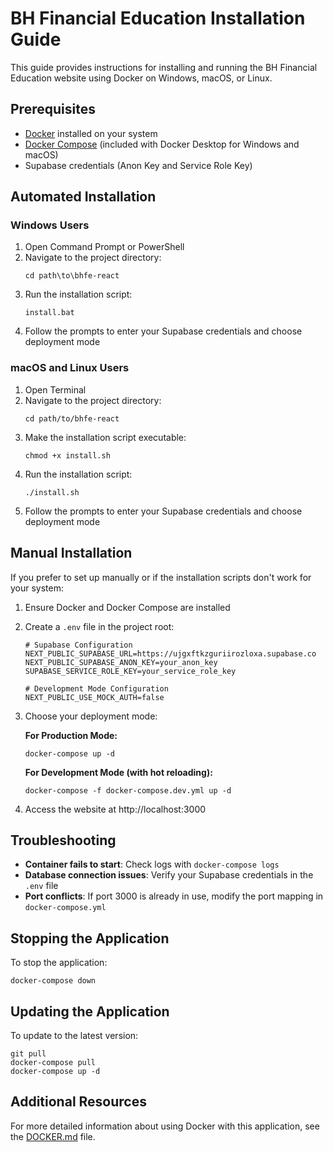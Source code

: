 # BH Financial Education Installation Guide

This guide provides instructions for installing and running the BH Financial Education website using Docker on Windows, macOS, or Linux.

## Prerequisites

- [Docker](https://docs.docker.com/get-docker/) installed on your system
- [Docker Compose](https://docs.docker.com/compose/install/) (included with Docker Desktop for Windows and macOS)
- Supabase credentials (Anon Key and Service Role Key)

## Automated Installation

### Windows Users

1. Open Command Prompt or PowerShell
2. Navigate to the project directory:
   ```
   cd path\to\bhfe-react
   ```
3. Run the installation script:
   ```
   install.bat
   ```
4. Follow the prompts to enter your Supabase credentials and choose deployment mode

### macOS and Linux Users

1. Open Terminal
2. Navigate to the project directory:
   ```
   cd path/to/bhfe-react
   ```
3. Make the installation script executable:
   ```
   chmod +x install.sh
   ```
4. Run the installation script:
   ```
   ./install.sh
   ```
5. Follow the prompts to enter your Supabase credentials and choose deployment mode

## Manual Installation

If you prefer to set up manually or if the installation scripts don't work for your system:

1. Ensure Docker and Docker Compose are installed
2. Create a `.env` file in the project root:
   ```
   # Supabase Configuration
   NEXT_PUBLIC_SUPABASE_URL=https://ujgxftkzguriirozloxa.supabase.co
   NEXT_PUBLIC_SUPABASE_ANON_KEY=your_anon_key
   SUPABASE_SERVICE_ROLE_KEY=your_service_role_key

   # Development Mode Configuration
   NEXT_PUBLIC_USE_MOCK_AUTH=false
   ```
3. Choose your deployment mode:

   **For Production Mode:**
   ```
   docker-compose up -d
   ```

   **For Development Mode (with hot reloading):**
   ```
   docker-compose -f docker-compose.dev.yml up -d
   ```

4. Access the website at http://localhost:3000

## Troubleshooting

- **Container fails to start**: Check logs with `docker-compose logs`
- **Database connection issues**: Verify your Supabase credentials in the `.env` file
- **Port conflicts**: If port 3000 is already in use, modify the port mapping in `docker-compose.yml`

## Stopping the Application

To stop the application:
```
docker-compose down
```

## Updating the Application

To update to the latest version:
```
git pull
docker-compose pull
docker-compose up -d
```

## Additional Resources

For more detailed information about using Docker with this application, see the [DOCKER.md](./DOCKER.md) file. 